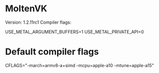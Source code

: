 # MoltenVK

Version: 1.2.11rc1
Compiler flags:

USE_METAL_ARGUMENT_BUFFERS=1
USE_METAL_PRIVATE_API=0

# Default compiler flags
CFLAGS="-march=armv8-a+simd -mcpu=apple-a10 -mtune=apple-a15"

